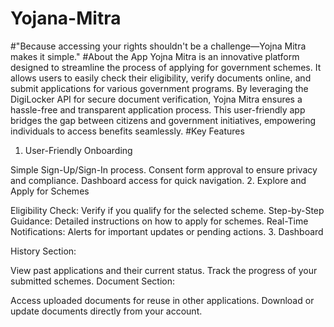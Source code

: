 # Yojana-Mitra 
#"Because accessing your rights shouldn't be a challenge—Yojna Mitra makes it simple."
#About the App
Yojna Mitra is an innovative platform designed to streamline the process of applying for government schemes. It allows users to easily check their eligibility, verify documents online, and submit applications for various government programs. By leveraging the DigiLocker API for secure document verification, Yojna Mitra ensures a hassle-free and transparent application process. This user-friendly app bridges the gap between citizens and government initiatives, empowering individuals to access benefits seamlessly.
#Key Features
1. User-Friendly Onboarding

Simple Sign-Up/Sign-In process.
Consent form approval to ensure privacy and compliance.
Dashboard access for quick navigation.
2. Explore and Apply for Schemes

Eligibility Check: Verify if you qualify for the selected scheme.
Step-by-Step Guidance: Detailed instructions on how to apply for schemes.
Real-Time Notifications: Alerts for important updates or pending actions.
3. Dashboard

History Section:

View past applications and their current status.
Track the progress of your submitted schemes.
Document Section:

Access uploaded documents for reuse in other applications.
Download or update documents directly from your account.
